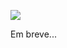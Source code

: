 [![](https://tokei.rs/b1/github/talysonleocadio/nvim.lua?category=code)](https://github.com/XAMPPRocky/tokei)


Em breve...
